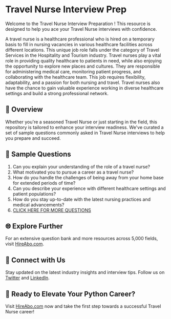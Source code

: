 # Travel Nurse Interview Prep

Welcome to the Travel Nurse Interview Preparation ! This resource is designed to help you ace your Travel Nurse interviews with confidence.

A travel nurse is a healthcare professional who is hired on a temporary basis to fill in nursing vacancies in various healthcare facilities across different locations. This unique job role falls under the category of Travel Services in the Hospitality and Tourism industry. Travel nurses play a vital role in providing quality healthcare to patients in need, while also enjoying the opportunity to explore new places and cultures. They are responsible for administering medical care, monitoring patient progress, and collaborating with the healthcare team. This job requires flexibility, adaptability, and a passion for both nursing and travel. Travel nurses also have the chance to gain valuable experience working in diverse healthcare settings and build a strong professional network.

## 🚀 Overview

Whether you're a seasoned Travel Nurse or just starting in the field, this repository is tailored to enhance your interview readiness. We've curated a set of sample questions commonly asked in Travel Nurse interviews to help you prepare and succeed.

## 📝 Sample Questions

1. Can you explain your understanding of the role of a travel nurse?
2. What motivated you to pursue a career as a travel nurse?
3. How do you handle the challenges of being away from your home base for extended periods of time?
4. Can you describe your experience with different healthcare settings and patient populations?
5. How do you stay up-to-date with the latest nursing practices and medical advancements?
6. [CLICK HERE FOR MORE QUESTIONS](https://hireabo.com/job/11_4_16/Travel%20Nurse)

## 🌐 Explore Further

For an extensive question bank and more resources across 5,000 fields, visit [HireAbo.com](https://www.hireabo.com).

## 📱 Connect with Us

Stay updated on the latest industry insights and interview tips. Follow us on [Twitter](https://twitter.com/hireabo) and [LinkedIn](https://www.linkedin.com/in/hire-abo-3609972a8/).

## 🚀 Ready to Elevate Your Python Career?

Visit [HireAbo.com](https://www.hireabo.com) now and take the first step towards a successful Travel Nurse career!